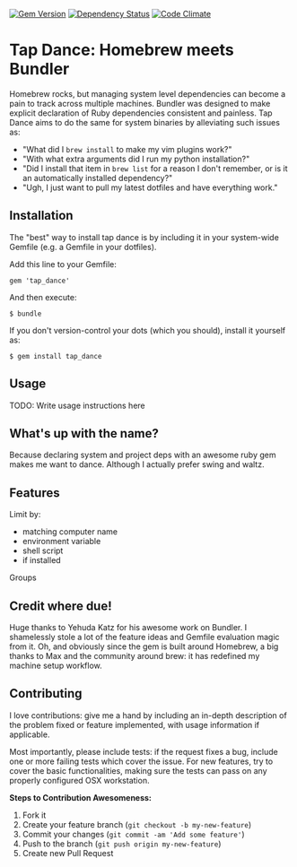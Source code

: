 [![Gem Version](https://badge.fury.io/rb/tap_dance.png)](http://badge.fury.io/rb/tap_dance)
[![Dependency Status](https://gemnasium.com/nybblr/tap_dance.png)](https://gemnasium.com/nybblr/tap_dance)
[![Code Climate](https://codeclimate.com/github/nybblr/tap_dance.png)](https://codeclimate.com/github/nybblr/tap_dance)

Tap Dance: Homebrew meets Bundler
===============================

Homebrew rocks, but managing system level dependencies can become a pain to track across multiple machines. Bundler was designed to make explicit declaration of Ruby dependencies consistent and painless. Tap Dance aims to do the same for system binaries by alleviating such issues as:
- "What did I `brew install` to make my vim plugins work?"
- "With what extra arguments did I run my python installation?"
- "Did I install that item in `brew list` for a reason I don't remember, or is it an automatically installed dependency?"
- "Ugh, I just want to pull my latest dotfiles and have everything work."

Installation
------------

The "best" way to install tap dance is by including it in your system-wide Gemfile (e.g. a Gemfile in your dotfiles).

Add this line to your Gemfile:

    gem 'tap_dance'

And then execute:

    $ bundle

If you don't version-control your dots (which you should), install it yourself as:

    $ gem install tap_dance

Usage
-----

TODO: Write usage instructions here

What's up with the name?
------------------------

Because declaring system and project deps with an awesome ruby gem makes me want to dance. Although I actually prefer swing and waltz.

Features
--------

Limit by:
- matching computer name
- environment variable
- shell script
- if installed

Groups

Credit where due!
-----------------

Huge thanks to Yehuda Katz for his awesome work on Bundler. I shamelessly stole a lot of the feature ideas and Gemfile evaluation magic from it. Oh, and obviously since the gem is built around Homebrew, a big thanks to Max and the community around brew: it has redefined my machine setup workflow.

Contributing
------------

I love contributions: give me a hand by including an in-depth description of the problem fixed or feature implemented, with usage information if applicable.

Most importantly, please include tests: if the request fixes a bug, include one or more failing tests which cover the issue. For new features, try to cover the basic functionalities, making sure the tests can pass on any properly configured OSX workstation.

**Steps to Contribution Awesomeness:**

1. Fork it
2. Create your feature branch (`git checkout -b my-new-feature`)
3. Commit your changes (`git commit -am 'Add some feature'`)
4. Push to the branch (`git push origin my-new-feature`)
5. Create new Pull Request
